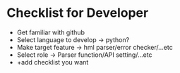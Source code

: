 # Checklist for Developer

- Get familiar with github
- Select language to develop -> python?
- Make target feature -> hml parser/error checker/...etc
- Select role -> Parser function/API setting/...etc
- +add checklist you want
